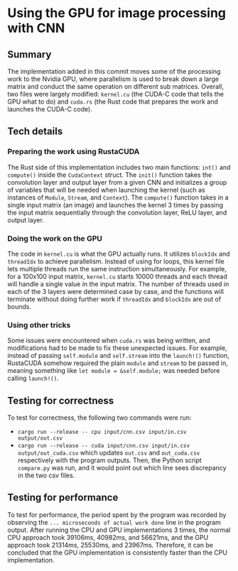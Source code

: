 # Using the GPU for image processing with CNN

## Summary
The implementation added in this commit moves some of the processing work to the Nvidia GPU, where parallelism is used to break down a large matrix and conduct the same operation on different sub matrices. Overall, two files were largely modified: `kernel.cu` (the CUDA-C code that tells the GPU what to do) and `cuda.rs` (the Rust code that prepares the work and launches the CUDA-C code).

## Tech details

### Preparing the work using RustaCUDA
The Rust side of this implementation includes two main functions: `int()` and `compute()` inside the `CudaContext` struct. The `init()` function takes the convolution layer and output layer from a given CNN and initializes a group of variables that will be needed when launching the kernel (such as instances of `Module`, `Stream`, and `Context`). The `compute()` function takes in a single input matrix (an image) and launches the kernel 3 times by passing the input matrix sequentially through the convolution layer, ReLU layer, and output layer.

### Doing the work on the GPU
The code in `kernel.cu` is what the GPU actually runs. It utilizes `blockIdx` and `threadIdx` to achieve parallelism. Instead of using for loops, this kernel file lets multiple threads run the same instruction simultaneously. For example, for a 100x100 input matrix, `kernel.cu` starts 10000 threads and each thread will handle a single value in the input matrix. The number of threads used in each of the 3 layers were determined case by case, and the functions will terminate without doing further work if `threadIdx` and `blockIdx` are out of bounds.

### Using other tricks
Some issues were encountered when `cuda.rs` was being written, and modifications had to be made to fix these unexpected issues. For example, instead of passing `self.module` and `self.stream` into the `launch!()` function, RustaCUDA somehow required the plain `module` and `stream` to be passed in, meaning something like `let module = &self.module;` was needed before calling `launch!()`.


## Testing for correctness
To test for correctness, the following two commands were run:
- `cargo run --release -- cpu input/cnn.csv input/in.csv output/out.csv`
- `cargo run --release -- cuda input/cnn.csv input/in.csv output/out_cuda.csv`
which updates `out.csv` and `out_cuda.csv` respectively with the program outputs. Then, the Python script `compare.py` was run, and it would point out which line sees discrepancy in the two csv files.

## Testing for performance
To test for performance, the period spent by the program was recorded by observing the `... microseconds of actual work done` line in the program output. After running the CPU and GPU implementations 3 times, the normal CPU approach took 39106ms, 40982ms, and 56621ms, and the GPU approach took 21314ms, 25530ms, and 23967ms. Therefore, it can be concluded that the GPU implementation is consistently faster than the CPU implementation.


